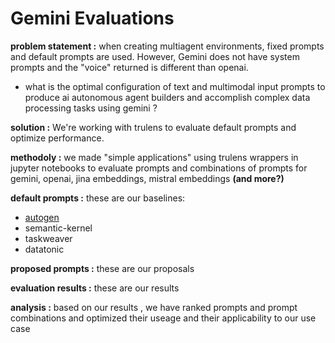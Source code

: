 # Gemini Evaluations

**problem statement :** when creating multiagent environments, fixed prompts and default prompts are used. However, Gemini does not have system prompts and the "voice" returned is different than openai.

- what is the optimal configuration of text and multimodal input prompts to produce ai autonomous agent builders and accomplish complex data processing tasks using gemini ?

**solution :** We're working with trulens to evaluate default prompts and optimize performance.

**methodoly :** we made "simple applications" using trulens wrappers in jupyter notebooks to evaluate prompts and combinations of prompts for gemini, openai, jina embeddings, mistral embeddings **(and more?)**

**default prompts :** these are our baselines: 
- [autogen](https://github.com/Tonic-AI/DataTonic/blob/main/evaluation/baselineprompts/autogendefaultprompts.md)
- semantic-kernel
- taskweaver
- datatonic

**proposed prompts :** these are our proposals

**evaluation results :** these are our results

**analysis :** based on our results , we have ranked prompts and prompt combinations and optimized their useage and their applicability to our use case
